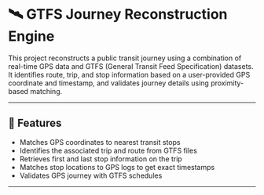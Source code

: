 # 🛰️ GTFS Journey Reconstruction Engine

This project reconstructs a public transit journey using a combination of real-time GPS data and GTFS (General Transit Feed Specification) datasets. It identifies route, trip, and stop information based on a user-provided GPS coordinate and timestamp, and validates journey details using proximity-based matching.

---

## 📌 Features

- Matches GPS coordinates to nearest transit stops
- Identifies the associated trip and route from GTFS files
- Retrieves first and last stop information on the trip
- Matches stop locations to GPS logs to get exact timestamps
- Validates GPS journey with GTFS schedules

---

